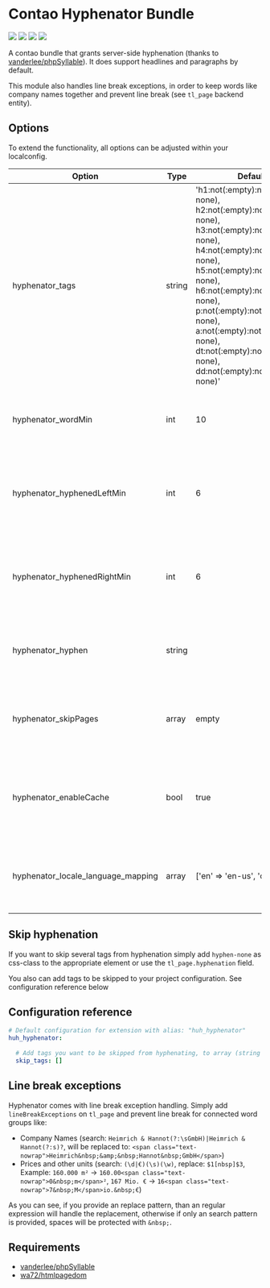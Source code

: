 # Contao Hyphenator Bundle

![](https://img.shields.io/packagist/v/heimrichhannot/contao-hyphenator-bundle.svg)
![](https://img.shields.io/packagist/dt/heimrichhannot/contao-hyphenator-bundle.svg)
[![](https://img.shields.io/travis/heimrichhannot/contao-hyphenator-bundle/master.svg)](https://travis-ci.org/heimrichhannot/contao-hyphenator-bundle/)
[![](https://img.shields.io/coveralls/heimrichhannot/contao-hyphenator-bundle/master.svg)](https://coveralls.io/github/heimrichhannot/contao-hyphenator-bundle)

A contao bundle that grants server-side hyphenation (thanks to [vanderlee/phpSyllable](https://github.com/vanderlee/phpSyllable)). 
It does support headlines and paragraphs by default. 

This module also handles line break exceptions, in order to keep words like company names together and prevent line break (see `tl_page` backend entity).  

## Options

To extend the functionality, all options can be adjusted within your localconfig.

Option | Type | Default |  Description
------ | ---- | ------- |  -----------
hyphenator_tags | string | 'h1:not(:empty):not(.hyphen-none), h2:not(:empty):not(.hyphen-none), h3:not(:empty):not(.hyphen-none), h4:not(:empty):not(.hyphen-none), h5:not(:empty):not(.hyphen-none), h6:not(:empty):not(.hyphen-none), p:not(:empty):not(.hyphen-none), a:not(:empty):not(.hyphen-none), dt:not(:empty):not(.hyphen-none), dd:not(:empty):not(.hyphen-none)' | What type of selectors the hyphenator should look at. 
hyphenator_wordMin | int | 10 | Words under the given length will not be hyphenated altogether.
hyphenator_hyphenedLeftMin | int | 6 | After hyphenation the resulting left part must have at least this many characters.
hyphenator_hyphenedRightMin | int | 6 | After hyphenation the resulting right part must have at least this many characters.
hyphenator_hyphen | string | &shy; | This character shall be used as Hyphen-Character. 
hyphenator_skipPages | array | empty | Array of Contao Page Ids, the Hyphenator should skip from hyphenation.
hyphenator_enableCache | bool | true | Enable simple caching and do not hyphenate equal elements twice.  
hyphenator_locale_language_mapping | array | ['en' => 'en-us', 'cz' => 'cs'] | Map locale to hyphenator tex separation pattern dictionary

## Skip hyphenation

If you want to skip several tags from hyphenation simply add `hyphen-none` as css-class to the appropriate element or use the `tl_page.hyphenation` field. 

You also can add tags to be skipped to your project configuration. See configuration reference below

## Configuration reference

```yaml
# Default configuration for extension with alias: "huh_hyphenator"
huh_hyphenator:
  
  # Add tags you want to be skipped from hyphenating, to array (string without <>)
  skip_tags: []

```

## Line break exceptions

Hyphenator comes with line break exception handling. 
Simply add `lineBreakExceptions` on `tl_page` and prevent line break for connected word groups like:

- Company Names (search: `Heimrich & Hannot(?:\sGmbH)|Heimrich & Hannot(?:s)?`, will be replaced to: `<span class="text-nowrap">Heimrich&nbsp;&amp;&nbsp;Hannot&nbsp;GmbH</span>`)
- Prices and other units (search: `(\d|€)(\s)(\w)`, replace: `$1[nbsp]$3`, Example: `160.000 m²` -> `160.00<span class="text-nowrap">0&nbsp;m</span>²`, `167 Mio. €` -> `16<span class="text-nowrap">7&nbsp;M</span>io.&nbsp;€`)

As you can see, if you provide an replace pattern, than an regular expression will handle the replacement, otherwise if only an search pattern is provided, spaces will be protected with `&nbsp;`.

## Requirements

* [vanderlee/phpSyllable](https://github.com/vanderlee/phpSyllable)
* [wa72/htmlpagedom](https://github.com/wasinger/htmlpagedom)
